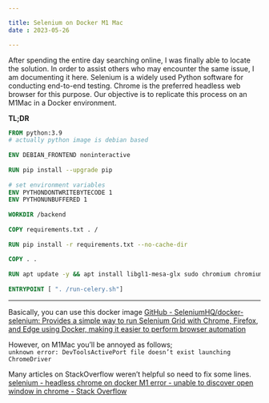 ```yaml
---

title: Selenium on Docker M1 Mac
date : 2023-05-26

---
```

After spending the entire day searching online, I was finally able to locate the solution. In order to assist others who may encounter the same issue, I am documenting it here. Selenium is a widely used Python software for conducting end-to-end testing. Chrome is the preferred headless web browser for this purpose. Our objective is to replicate this process on an M1Mac in a Docker environment.

**TL;DR**

```Dockerfile
FROM python:3.9  
# actually python image is debian based  
  
ENV DEBIAN_FRONTEND noninteractive  
  
RUN pip install --upgrade pip  
  
# set environment variables  
ENV PYTHONDONTWRITEBYTECODE 1  
ENV PYTHONUNBUFFERED 1  
  
WORKDIR /backend  
  
COPY requirements.txt . /  
  
RUN pip install -r requirements.txt --no-cache-dir  
  
COPY . .  
  
RUN apt update -y && apt install libgl1-mesa-glx sudo chromium chromium-driver -y  
  
ENTRYPOINT [ ". /run-celery.sh"]
```

---  

Basically, you can use this docker image
[GitHub - SeleniumHQ/docker-selenium: Provides a simple way to run Selenium Grid with Chrome, Firefox, and Edge using Docker, making it easier to perform browser automation](https://github.com/SeleniumHQ/docker-selenium?source=post_page-----47985b7e1802--------------------------------)


However, on M1Mac you’ll be annoyed as follows;  
`unknown error: DevToolsActivePort file doesn’t exist launching ChromeDriver`

Many articles on StackOverflow weren’t helpful so need to fix some lines.
[selenium - headless chrome on docker M1 error - unable to discover open window in chrome - Stack Overflow](https://stackoverflow.com/questions/69784773/headless-chrome-on-docker-m1-error-unable-to-discover-open-window-in-chrome?source=post_page-----47985b7e1802--------------------------------)

